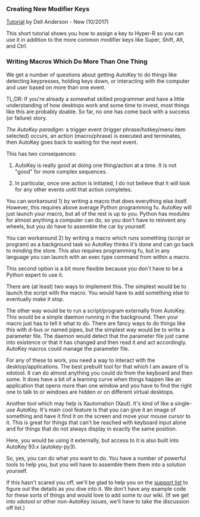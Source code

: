 ### Creating New Modifier Keys ###
[Tutorial](https://youtu.be/pDrPr4PcytY) by Dell Anderson - New (10/2017)

This short tutorial shows you how to assign a key to Hyper-R so you can use it in addition to the more common modifier keys like Super, Shift, Alt, and Ctrl.

### Writing Macros Which Do More Than One Thing ###

We get a number of questions about getting AutoKey to do things like detecting keypresses, holding keys down, or interacting with the computer and user based on more than one event.

TL;DR: If you're already a somewhat skilled programmer and have a little understanding of how desktops work and some time to invest, most things like this are probably doable. So far, no one has come back with a success (or failure) story.

*The AutoKey paradigm:* a trigger event (trigger phrase/hotkey/menu item selected) occurs, an action (macro/phrase) is executed and terminates, then AutoKey goes back to waiting for the next event.

This has two consequences:

1) AutoKey is really good at doing one thing/action at a time. It is not "good" for more complex sequences.

2) In particular, once one action is initiated, I do not believe that it will look for any other events until that action completes.

You can workaround 1) by writing a macro that does everything else itself. However, this requires above average Python programming fu. AutoKey will just launch your macro, but all of the rest is up to you. Python has modules for almost anything a computer can do, so you don't have to reinvent any wheels, but you do have to assemble the car by yourself.

You can workaround 2) by writing a macro which runs something (script or program) as a background task so AutoKey thinks it's done and can go back to minding the store. This also requires programming fu, but in any language you can launch with an exec type command from within a macro.

This second option is a bit more flexible because you don't have to be a Python expert to use it.

There are (at least) two ways to implement this. The simplest would be to launch the script with the macro. You would have to add something else to eventually make it stop.

The other way would be to run a script/program externally from AutoKey. This would be a simple daemon running in the background. Then your macro just has to tell it what to do. There are fancy ways to do things like this with d-bus or named pipes, but the simplest way would be to write a parameter file. The daemon would detect that the parameter file just came into existence or that it has changed and then read it and act accordingly. AutoKey macros could manage the parameter file.

For any of these to work, you need a way to interact with the desktop/applications. The best prebuilt tool for that which I am aware of is xdotool. It can do almost anything you could do from the keyboard and then some. It does have a bit of a learning curve when things happen like an application that opens more than one window and you have to find the right one to talk to or windows are hidden or on different virtual desktops.

Another tool which may help is Xautomation (Xaut). It's kind of like a single-use AutoKey. It's main cool feature is that you can give it an image of something and have it find it on the screen and move your mouse cursor to it. This is great for things that can't be reached with keyboard input alone and for things that do not always display in exactly the same position.

Here, you would be using it externally, but access to it is also built into AutoKey 93.x (autokey-py3).

So, yes, you can do what you want to do. You have a number of powerful tools to help you, but you will have to assemble them them into a solution yourself.

If this hasn't scared you off, we'll be glad to help you on the [support list](https://groups.google.com/forum/#!forum/autokey-users) to figure out the details as you dive into it. We don't have any example code for these sorts of things and would love to add some to our wiki. (If we get into xdotool or other non-AutoKey issues, we'll have to take the discussion off list.)
